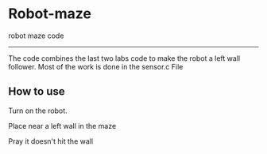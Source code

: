 Robot-maze
==========

robot maze code

---------------

The code combines the last two labs code to make the robot a left wall follower.
Most of the work is done in the sensor.c File


How to use
----------
Turn on the robot.

Place near a left wall in the maze

Pray it doesn't hit the wall
